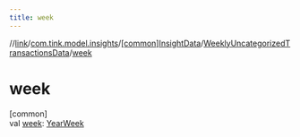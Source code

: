 ```yaml
---
title: week
---
```

//[link](../../../../index.html)/[com.tink.model.insights](../../index.html)/[[common]InsightData](../index.html)/[WeeklyUncategorizedTransactionsData](index.html)/[week](week.html)



# week



[common]\
val [week](week.html): [YearWeek](../../../com.tink.model.time/[common]-year-week/index.html)




